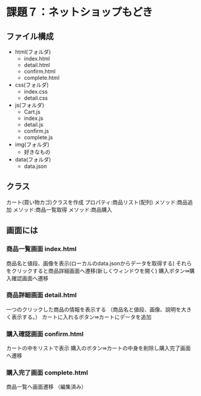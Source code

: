 # 課題７：ネットショップもどき
## ファイル構成
- html(フォルダ)
  - index.html
  - detail.html
  - confirm.html
  - complete.html
- css(フォルダ)
  - index.css
  - detail.css
- js(フォルダ)
  - Cart.js
  - index.js
  - detail.js
  - confirm.js
  - complete.js
- img(フォルダ)
  - 好きなもの
- data(フォルダ)
  - data.json

## クラス
カート(買い物カゴ)クラスを作成
プロパティ:商品リスト(配列)
メソッド:商品追加
メソッド:商品一覧取得
メソッド:商品購入

## 画面には
### 商品一覧画面 index.html
商品名と値段、画像を表示(ローカルのdata.jsonからデータを取得する)
それらをクリックすると商品詳細画面へ遷移(新しくウィンドウを開く)
購入ボタン⇛購入確認画面へ遷移

### 商品詳細画面 detail.html
一つのクリックした商品の情報を表示する
（商品名と値段、画像、説明を大きく表示する。）
カートに入れるボタン⇛カートにデータを追加

### 購入確認画面 confirm.html
カートの中をリストで表示
購入のボタン⇛カートの中身を削除し購入完了画面へ遷移

### 購入完了画面 complete.html
商品一覧へ画面遷移 （編集済み）